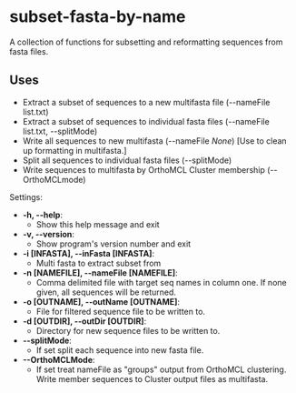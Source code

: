 # subset-fasta-by-name

A collection of functions for subsetting and reformatting sequences from fasta files.

## Uses  
  - Extract a subset of sequences to a new multifasta file (--nameFile list.txt)
  - Extract a subset of sequences to individual fasta files (--nameFile list.txt, --splitMode)
  - Write all sequences to new multifasta (--nameFile *None*) [Use to clean up formatting in multifasta.]
  - Split all sequences to individual fasta files (--splitMode)
  - Write sequences to multifasta by OrthoMCL Cluster membership (--OrthoMCLmode)

Settings:

  - **-h, --help**:  
    - Show this help message and exit
  - **-v, --version**:  
    - Show program's version number and exit
  - **-i [INFASTA], --inFasta [INFASTA]**:  
    - Multi fasta to extract subset from
  - **-n [NAMEFILE], --nameFile [NAMEFILE]**:  
    - Comma delimited file with target seq names in column one. If none given, all sequences will be returned.
  - **-o [OUTNAME], --outName [OUTNAME]**:  
    - File for filtered sequence file to be written to.
  - **-d [OUTDIR], --outDir [OUTDIR]**:  
    - Directory for new sequence files to be written to.
  - **--splitMode**:  
    - If set split each sequence into new fasta file.
  - **--OrthoMCLMode**:  
    - If set treat nameFile as "groups" output from OrthoMCL clustering. Write member sequences to Cluster output files as multifasta.

